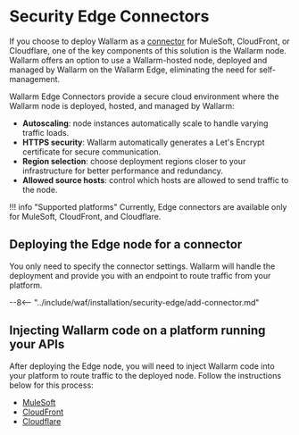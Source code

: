 [se-connector-setup-img]:           ../images/waf-installation/se-connector-setup.png
[filtration-mode-docs]:             ../admin-en/configure-wallarm-mode.md

# Security Edge Connectors

If you choose to deploy Wallarm as a [connector](connectors/overview.md) for MuleSoft, CloudFront, or Cloudflare, one of the key components of this solution is the Wallarm node. Wallarm offers an option to use a Wallarm-hosted node, deployed and managed by Wallarm on the Wallarm Edge, eliminating the need for self-management.

Wallarm Edge Connectors provide a secure cloud environment where the Wallarm node is deployed, hosted, and managed by Wallarm:

* **Autoscaling**: node instances automatically scale to handle varying traffic loads.
* **HTTPS security**: Wallarm automatically generates a Let's Encrypt certificate for secure communication.
* **Region selection**: choose deployment regions closer to your infrastructure for better performance and redundancy.
* **Allowed source hosts**: control which hosts are allowed to send traffic to the node.

!!! info "Supported platforms"
    Currently, Edge connectors are available only for MuleSoft, CloudFront, and Cloudflare.

## Deploying the Edge node for a connector

You only need to specify the connector settings. Wallarm will handle the deployment and provide you with an endpoint to route traffic from your platform.

--8<-- "../include/waf/installation/security-edge/add-connector.md"

## Injecting Wallarm code on a platform running your APIs

After deploying the Edge node, you will need to inject Wallarm code into your platform to route traffic to the deployed node. Follow the instructions below for this process:

* [MuleSoft](connectors/mulesoft.md)
* [CloudFront](connectors/aws-lambda.md)
* [Cloudflare](connectors/cloudflare.md)
